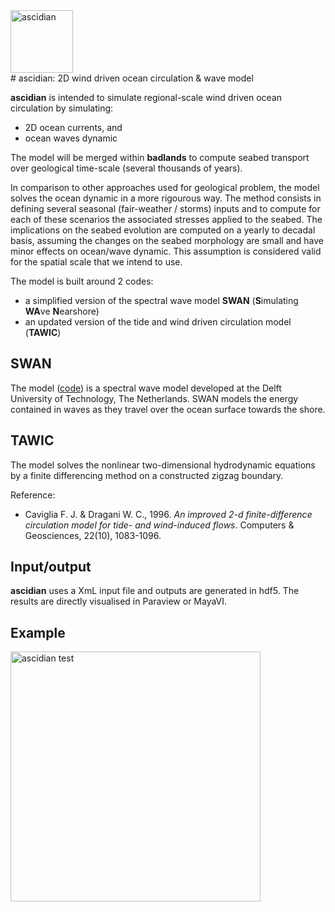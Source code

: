 <div align="left">
    <img width=100 src="https://c1.staticflickr.com/9/8543/8982514796_309c8553b0_b.jpg" alt="ascidian" title="ascidian"</img>
</div>
# ascidian: 2D wind driven ocean circulation & wave model

**ascidian** is intended to simulate regional-scale wind driven ocean circulation by simulating:
- 2D ocean currents, and
- ocean waves dynamic

The model will be merged within **badlands** to compute seabed transport over geological time-scale (several thousands of years).

In comparison to other approaches used for geological problem, the model solves the ocean dynamic in a more rigourous way. The method consists in defining several seasonal (fair-weather / storms) inputs and to compute for each of these scenarios the associated stresses applied to the seabed. The implications on the seabed evolution are computed on a yearly to decadal basis, assuming the changes on the seabed morphology are small and have minor effects on ocean/wave dynamic. This assumption is considered valid for the spatial scale that we intend to use.  

The model is built around 2 codes:
- a simplified version of the spectral wave model **SWAN** (**S**imulating **WA**ve **N**earshore)
- an updated version of the tide and wind driven circulation model (**TAWIC**) 

## SWAN

The model ([code](http://swanmodel.sourceforge.net/download/download.htm)) is a spectral wave model developed at the Delft University of Technology, The Netherlands.  SWAN models the energy contained in waves as they travel over the ocean surface towards the shore. 

## TAWIC

The model solves the nonlinear two-dimensional hydrodynamic equations by a finite differencing method on a constructed zigzag boundary. 

Reference:

- Caviglia F. J. & Dragani W. C., 1996. *An improved 2-d finite-difference circulation model for tide- and wind-induced flows*. Computers & Geosciences, 22(10), 1083-1096.  

## Input/output

**ascidian** uses a XmL input file and outputs are generated in hdf5. The results are directly visualised in Paraview or MayaVI. 

## Example

<div align="centre">
    <img width=400 src="https://github.com/badlands-model/ascidian/blob/master/test/test.png" alt="ascidian test" title="ascidian test"</img>


